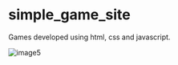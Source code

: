 # simple_game_site
Games developed using html, css and javascript.

![image5](https://user-images.githubusercontent.com/58439134/125742559-1126fbd4-714c-4dae-8e9c-bd31ee36b6ec.PNG)
